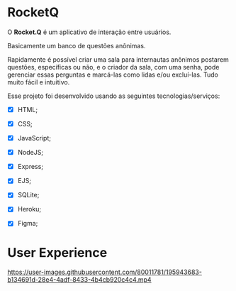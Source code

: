 # RocketQ

O **Rocket.Q** é um aplicativo de interação entre usuários. 

Basicamente um banco de questões anônimas.   

Rapidamente é possível criar uma sala para internautas anônimos postarem questões, específicas ou não, e o criador da sala, com uma senha, pode gerenciar essas perguntas e marcá-las como lidas e/ou excluí-las. Tudo muito fácil e intuitivo. 
 

Esse projeto foi desenvolvido usando as seguintes tecnologias/serviços: 

- [x] HTML;
- [x] CSS;
- [x] JavaScript;
- [x] NodeJS;
- [x] Express;
- [x] EJS;
- [x] SQLite;
- [x] Heroku;
- [x] Figma;


# User Experience



https://user-images.githubusercontent.com/80011781/195943683-b134691d-28e4-4adf-8433-4b4cb920c4c4.mp4



